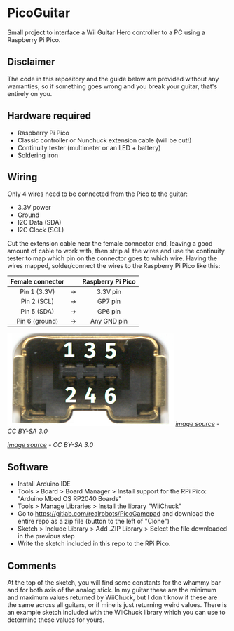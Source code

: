 # PicoGuitar
Small project to interface a Wii Guitar Hero controller to a PC using a Raspberry Pi Pico.

## Disclaimer
The code in this repository and the guide below are provided without any warranties, so if something goes wrong and you break your guitar, that's entirely on you.

## Hardware required
- Raspberry Pi Pico
- Classic controller or Nunchuck extension cable (will be cut!)
- Continuity tester (multimeter or an LED + battery)
- Soldering iron

## Wiring
Only 4 wires need to be connected from the Pico to the guitar:
- 3.3V power
- Ground
- I2C Data (SDA)
- I2C Clock (SCL)

Cut the extension cable near the female connector end, leaving a good amount of cable to work with, then strip all the wires and use the continuity tester to map which pin on the connector goes to which wire.
Having the wires mapped, solder/connect the wires to the Raspberry Pi Pico like this:

|Female connector|   |Raspberry Pi Pico|
|:--------------:|:-:|:---------------:|
|Pin 1 (3.3V)    |-> |3.3V pin         |
|Pin 2 (SCL)     |-> |GP7 pin          |
|Pin 5 (SDA)     |-> |GP6 pin          |
|Pin 6 (ground)  |-> |Any GND pin      |

![female connector](nunchuck_port.png)
_[image source](https://en.wikipedia.org/wiki/File:Conectores_nunchuk_wiimote.png) - CC BY-SA 3.0_

_[image source](https://en.wikipedia.org/wiki/File:Conectores_nunchuk_wiimote.png) - CC BY-SA 3.0_

## Software
- Install Arduino IDE
- Tools > Board > Board Manager > Install support for the RPi Pico: "Arduino Mbed OS RP2040 Boards"
- Tools > Manage Libraries > Install the library "WiiChuck"
- Go to https://gitlab.com/realrobots/PicoGamepad and download the entire repo as a zip file (button to the left of "Clone")
- Sketch > Include Library > Add .ZIP Library > Select the file downloaded in the previous step
- Write the sketch included in this repo to the RPi Pico.

## Comments
At the top of the sketch, you will find some constants for the whammy bar and for both axis of the analog stick. In my guitar these are the minimum and maximum values returned by WiiChuck, but I don't know if these are the same across all guitars, or if mine is just returning weird values. There is an example sketch included with the WiiChuck library which you can use to determine these values for yours.
